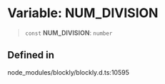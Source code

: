 # Variable: NUM_DIVISION

> `const` **NUM_DIVISION**: `number`

## Defined in

node_modules/blockly/blockly.d.ts:10595
